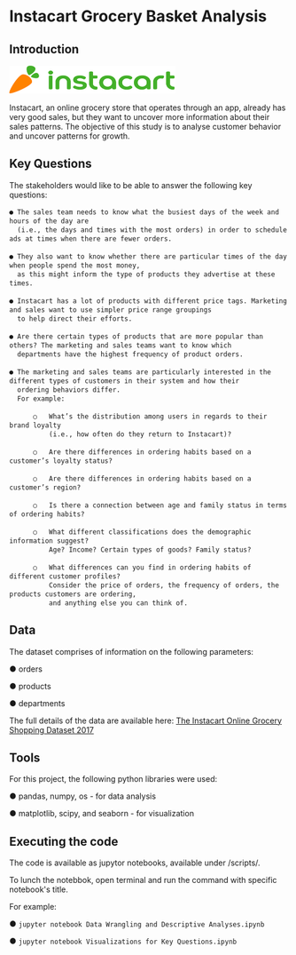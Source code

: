 # Instacart Grocery Basket Analysis


## Introduction

<img src="https://github.com/YJLdata/Instacart-Grocery-Basket-Analysis/blob/main/instacart_logo.png" width="300" height="50">

Instacart, an online grocery store that operates through an app, already has very good sales, but they want to uncover more information about their sales patterns. The objective of this study is to analyse customer behavior and uncover patterns for growth.

## Key Questions
The stakeholders would like to be able to answer the following key questions:
```
● The sales team needs to know what the busiest days of the week and hours of the day are 
  (i.e., the days and times with the most orders) in order to schedule ads at times when there are fewer orders.

● They also want to know whether there are particular times of the day when people spend the most money, 
  as this might inform the type of products they advertise at these times.

● Instacart has a lot of products with different price tags. Marketing and sales want to use simpler price range groupings 
  to help direct their efforts.

● Are there certain types of products that are more popular than others? The marketing and sales teams want to know which 
  departments have the highest frequency of product orders.

● The marketing and sales teams are particularly interested in the different types of customers in their system and how their 
  ordering behaviors differ. 
  For example:

      ○   What’s the distribution among users in regards to their brand loyalty 
          (i.e., how often do they return to Instacart)?

      ○   Are there differences in ordering habits based on a customer’s loyalty status?

      ○   Are there differences in ordering habits based on a customer’s region?

      ○   Is there a connection between age and family status in terms of ordering habits?
  
      ○   What different classifications does the demographic information suggest?
          Age? Income? Certain types of goods? Family status?
  
      ○   What differences can you find in ordering habits of different customer profiles? 
          Consider the price of orders, the frequency of orders, the products customers are ordering, 
          and anything else you can think of.
 ```
 
## Data

The dataset comprises of information on the following parameters:

● orders

● products

● departments

The full details of the data are available here: [The Instacart Online Grocery Shopping Dataset 2017](https://www.instacart.com/datasets/grocery-shopping-2017)

## Tools

For this project, the following python libraries were used:

● pandas, numpy, os - for data analysis

● matplotlib, scipy, and seaborn - for visualization

## Executing the code

The code is available as jupytor notebooks, available under /scripts/.

To lunch the notebbok, open terminal and run the command with specific notebook's title.

For example:

● ``` jupyter notebook Data Wrangling and Descriptive Analyses.ipynb ```

● ``` jupyter notebook Visualizations for Key Questions.ipynb ```


